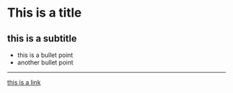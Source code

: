 <!-- Licensed under the MIT License. -->

# This is a title 

## this is a subtitle

- this is a bullet point
- another bullet point

---
[this is a link](http://www.google.com)